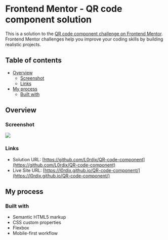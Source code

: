 # Frontend Mentor - QR code component solution

This is a solution to the [QR code component challenge on Frontend Mentor](https://www.frontendmentor.io/challenges/qr-code-component-iux_sIO_H). Frontend Mentor challenges help you improve your coding skills by building realistic projects. 

## Table of contents

- [Overview](#overview)
  - [Screenshot](#screenshot)
  - [Links](#links)
- [My process](#my-process)
  - [Built with](#built-with)

## Overview

### Screenshot

![](./screenshot.jpg)

### Links

- Solution URL: [https://github.com/L0rdix/QR-code-component](https://github.com/L0rdix/QR-code-component)
- Live Site URL: [https://l0rdix.github.io/QR-code-component/](https://l0rdix.github.io/QR-code-component/)

## My process

### Built with

- Semantic HTML5 markup
- CSS custom properties
- Flexbox
- Mobile-first workflow


